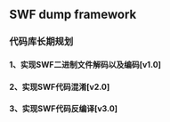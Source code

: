 SWF dump framework
------------------
### 代码库长期规划

#### 1、实现SWF二进制文件解码以及编码[v1.0]
#### 2、实现SWF代码混淆[v2.0]
#### 3、实现SWF代码反编译[v3.0]